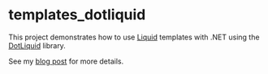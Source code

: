 # templates_dotliquid

This project demonstrates how to use [Liquid](https://github.com/Shopify/liquid) templates with .NET using the [DotLiquid](https://github.com/dotliquid/dotliquid) library.

See my [blog post](https://medium.com/@jonjam/document-templates-in-net-3dd2d48520e5) for more details.